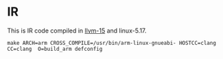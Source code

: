 # IR

This is IR code compiled in [llvm-15](https://github.com/linkeLi0421/llvm-project15-IRDumperPass) and linux-5.17. 

`make ARCH=arm CROSS_COMPILE=/usr/bin/arm-linux-gnueabi- HOSTCC=clang CC=clang  O=build_arm defconfig`

